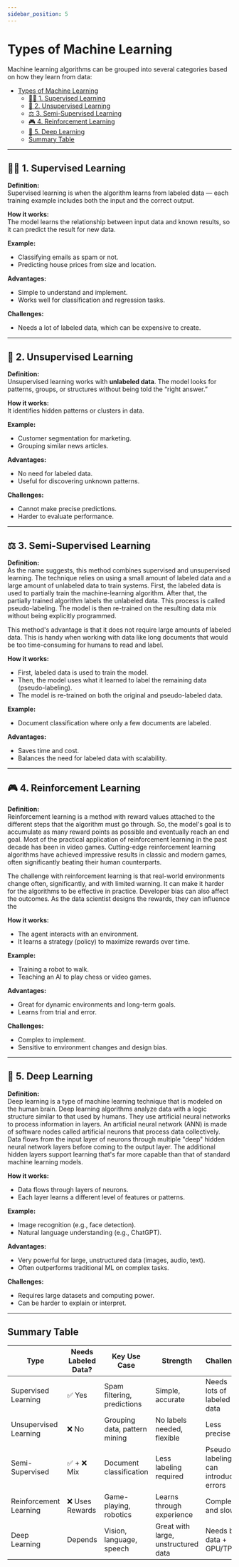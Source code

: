 ```yaml
---
sidebar_position: 5
---
```


# Types of Machine Learning

Machine learning algorithms can be grouped into several categories based on how they learn from data:

- [Types of Machine Learning](#types-of-machine-learning)
  - [🧑‍🏫 1. Supervised Learning](#-1-supervised-learning)
  - [🧩 2. Unsupervised Learning](#-2-unsupervised-learning)
  - [⚖️ 3. Semi-Supervised Learning](#️-3-semi-supervised-learning)
  - [🎮 4. Reinforcement Learning](#-4-reinforcement-learning)
  - [🧠 5. Deep Learning](#-5-deep-learning)
  - [Summary Table](#summary-table)

---

## 🧑‍🏫 1. Supervised Learning

**Definition:**  
Supervised learning is when the algorithm learns from labeled data — each training example includes both the input and the correct output.

**How it works:**  
The model learns the relationship between input data and known results, so it can predict the result for new data.

**Example:**  
- Classifying emails as spam or not.
- Predicting house prices from size and location.

**Advantages:**
- Simple to understand and implement.
- Works well for classification and regression tasks.

**Challenges:**
- Needs a lot of labeled data, which can be expensive to create.

---

## 🧩 2. Unsupervised Learning

**Definition:**  
Unsupervised learning works with **unlabeled data**. The model looks for patterns, groups, or structures without being told the “right answer.”

**How it works:**  
It identifies hidden patterns or clusters in data.

**Example:**  
- Customer segmentation for marketing.
- Grouping similar news articles.

**Advantages:**
- No need for labeled data.
- Useful for discovering unknown patterns.

**Challenges:**
- Cannot make precise predictions.
- Harder to evaluate performance.

---

## ⚖️ 3. Semi-Supervised Learning

**Definition:**  
As the name suggests, this method combines supervised and unsupervised learning. The technique relies on using a small amount of labeled data and a large amount of unlabeled data to train systems. First, the labeled data is used to partially train the machine-learning algorithm. After that, the partially trained algorithm labels the unlabeled data. This process is called pseudo-labeling. The model is then re-trained on the resulting data mix without being explicitly programmed.

This method's advantage is that it does not require large amounts of labeled data. This is handy when working with data like long documents that would be too time-consuming for humans to read and label.

**How it works:**  
- First, labeled data is used to train the model.
- Then, the model uses what it learned to label the remaining data (pseudo-labeling).
- The model is re-trained on both the original and pseudo-labeled data.

**Example:**  
- Document classification where only a few documents are labeled.

**Advantages:**
- Saves time and cost.
- Balances the need for labeled data with scalability.

---

## 🎮 4. Reinforcement Learning

**Definition:**  
Reinforcement learning is a method with reward values attached to the different steps that the algorithm must go through. So, the model's goal is to accumulate as many reward points as possible and eventually reach an end goal. Most of the practical application of reinforcement learning in the past decade has been in video games. Cutting-edge reinforcement learning algorithms have achieved impressive results in classic and modern games, often significantly beating their human counterparts.

The challenge with reinforcement learning is that real-world environments change often, significantly, and with limited warning. It can make it harder for the algorithms to be effective in practice. Developer bias can also affect the outcomes. As the data scientist designs the rewards, they can influence the

**How it works:**  
- The agent interacts with an environment.
- It learns a strategy (policy) to maximize rewards over time.

**Example:**  
- Training a robot to walk.
- Teaching an AI to play chess or video games.

**Advantages:**
- Great for dynamic environments and long-term goals.
- Learns from trial and error.

**Challenges:**
- Complex to implement.
- Sensitive to environment changes and design bias.

---

## 🧠 5. Deep Learning

**Definition:**  
Deep learning is a type of machine learning technique that is modeled on the human brain. Deep learning algorithms analyze data with a logic structure similar to that used by humans. They use artificial neural networks to process information in layers. An artificial neural network (ANN) is made of software nodes called artificial neurons that process data collectively. Data flows from the input layer of neurons through multiple "deep" hidden neural network layers before coming to the output layer. The additional hidden layers support learning that's far more capable than that of standard machine learning models.

**How it works:**  
- Data flows through layers of neurons.
- Each layer learns a different level of features or patterns.

**Example:**  
- Image recognition (e.g., face detection).
- Natural language understanding (e.g., ChatGPT).

**Advantages:**
- Very powerful for large, unstructured data (images, audio, text).
- Often outperforms traditional ML on complex tasks.

**Challenges:**
- Requires large datasets and computing power.
- Can be harder to explain or interpret.

---

## Summary Table

| Type                   | Needs Labeled Data? | Key Use Case                  | Strength                            | Challenge                            |
| ---------------------- | ------------------- | ----------------------------- | ----------------------------------- | ------------------------------------ |
| Supervised Learning    | ✅ Yes               | Spam filtering, predictions   | Simple, accurate                    | Needs lots of labeled data           |
| Unsupervised Learning  | ❌ No                | Grouping data, pattern mining | No labels needed, flexible          | Less precise                         |
| Semi-Supervised        | ✅ + ❌ Mix           | Document classification       | Less labeling required              | Pseudo-labeling can introduce errors |
| Reinforcement Learning | ❌ Uses Rewards      | Game-playing, robotics        | Learns through experience           | Complex and slow                     |
| Deep Learning          | Depends             | Vision, language, speech      | Great with large, unstructured data | Needs big data + GPU/TPU             |
